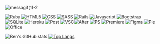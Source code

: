 ![messagif(1)-2](https://user-images.githubusercontent.com/95685242/193762537-f3104f71-c63c-470e-8cc8-b3a7641afa34.gif)

![Ruby](https://img.shields.io/badge/Ruby-CC342D?style=for-the-badge&logo=ruby&logoColor=white) ![HTML5](https://img.shields.io/badge/HTML5-E34F26?style=for-the-badge&logo=html5&logoColor=white) ![CSS](https://img.shields.io/badge/CSS3-1572B6?style=for-the-badge&logo=css3&logoColor=white) ![SASS](https://img.shields.io/badge/Sass-CC6699?style=for-the-badge&logo=sass&logoColor=white) ![Rails](https://img.shields.io/badge/Ruby_on_Rails-CC0000?style=for-the-badge&logo=ruby-on-rails&logoColor=white) ![Javascript](https://img.shields.io/badge/JavaScript-F7DF1E?style=for-the-badge&logo=javascript&logoColor=black) ![Bootstrap](https://img.shields.io/badge/Bootstrap-563D7C?style=for-the-badge&logo=bootstrap&logoColor=white) ![SQLite](https://img.shields.io/badge/SQLite-07405E?style=for-the-badge&logo=sqlite&logoColor=white) ![Heroku](https://img.shields.io/badge/Heroku-430098?style=for-the-badge&logo=heroku&logoColor=white) ![Post](https://img.shields.io/badge/PostgreSQL-316192?style=for-the-badge&logo=postgresql&logoColor=white) ![VSC](https://img.shields.io/badge/Visual_Studio_Code-0078D4?style=for-the-badge&logo=visual%20studio%20code&logoColor=white)![After](https://img.shields.io/badge/Adobe%20after%20affects-CF96FD?style=for-the-badge&logo=Adobe%20after%20effects&logoColor=393665) ![PS](https://img.shields.io/badge/Adobe%20Photoshop-31A8FF?style=for-the-badge&logo=Adobe%20Photoshop&logoColor=black) ![Premiere](https://img.shields.io/badge/Adobe%20Premiere%20Pro-9999FF?style=for-the-badge&logo=Adobe%20Premiere%20Pro&logoColor=white) ![Figma](https://img.shields.io/badge/Figma-F24E1E?style=for-the-badge&logo=figma&logoColor=white) ![Pie](https://img.shields.io/badge/Raspberry%20Pi-A22846?style=for-the-badge&logo=Raspberry%20Pi&logoColor=white) ![Office](https://img.shields.io/badge/Microsoft_Office-D83B01?style=for-the-badge&logo=microsoft-office&logoColor=white)

![Ben's GitHub stats](https://github-readme-stats.vercel.app/api?username=benschem&count_private=true&show_icons=true&text_color=1E78C2&icon_color=2F4858&title_color=2F4858)
[![Top Langs](https://github-readme-stats.vercel.app/api/top-langs/?username=benschem&layout=compact&langs_count=6)](https://github.com/anuraghazra/github-readme-stats)
